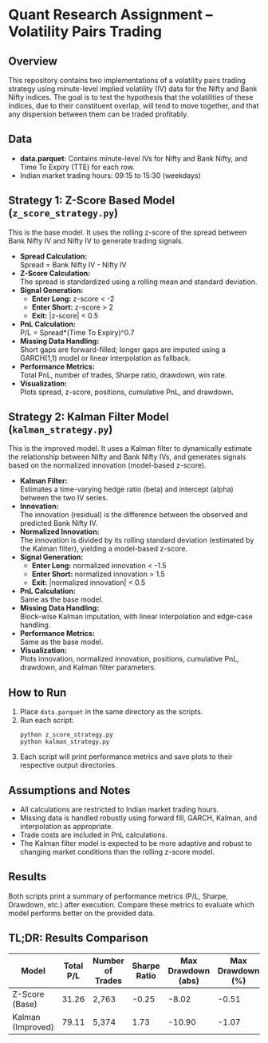 # Quant Research Assignment – Volatility Pairs Trading

## Overview

This repository contains two implementations of a volatility pairs trading strategy using minute-level implied volatility (IV) data for the Nifty and Bank Nifty indices. The goal is to test the hypothesis that the volatilities of these indices, due to their constituent overlap, will tend to move together, and that any dispersion between them can be traded profitably.

## Data

- **data.parquet**: Contains minute-level IVs for Nifty and Bank Nifty, and Time To Expiry (TTE) for each row.
- Indian market trading hours: 09:15 to 15:30 (weekdays)

## Strategy 1: Z-Score Based Model (`z_score_strategy.py`)

This is the base model. It uses the rolling z-score of the spread between Bank Nifty IV and Nifty IV to generate trading signals.

- **Spread Calculation:**  
    Spread = Bank Nifty IV - Nifty IV
- **Z-Score Calculation:**  
  The spread is standardized using a rolling mean and standard deviation.
- **Signal Generation:**  
  - **Enter Long:** z-score < -2
  - **Enter Short:** z-score > 2
  - **Exit:** |z-score| < 0.5
- **PnL Calculation:**  
    P/L = Spread*(Time To Expiry)^0.7
- **Missing Data Handling:**  
  Short gaps are forward-filled; longer gaps are imputed using a GARCH(1,1) model or linear interpolation as fallback.
- **Performance Metrics:**  
  Total PnL, number of trades, Sharpe ratio, drawdown, win rate.
- **Visualization:**  
  Plots spread, z-score, positions, cumulative PnL, and drawdown.

## Strategy 2: Kalman Filter Model (`kalman_strategy.py`)

This is the improved model. It uses a Kalman filter to dynamically estimate the relationship between Nifty and Bank Nifty IVs, and generates signals based on the normalized innovation (model-based z-score).

- **Kalman Filter:**  
  Estimates a time-varying hedge ratio (beta) and intercept (alpha) between the two IV series.
- **Innovation:**  
  The innovation (residual) is the difference between the observed and predicted Bank Nifty IV.
- **Normalized Innovation:**  
  The innovation is divided by its rolling standard deviation (estimated by the Kalman filter), yielding a model-based z-score.
- **Signal Generation:**  
  - **Enter Long:** normalized innovation < -1.5
  - **Enter Short:** normalized innovation > 1.5
  - **Exit:** |normalized innovation| < 0.5
- **PnL Calculation:**  
  Same as the base model.
- **Missing Data Handling:**  
  Block-wise Kalman imputation, with linear interpolation and edge-case handling.
- **Performance Metrics:**  
  Same as the base model.
- **Visualization:**  
  Plots innovation, normalized innovation, positions, cumulative PnL, drawdown, and Kalman filter parameters.

## How to Run

1. Place `data.parquet` in the same directory as the scripts.
2. Run each script:
   ```
   python z_score_strategy.py
   python kalman_strategy.py
   ```
3. Each script will print performance metrics and save plots to their respective output directories.

## Assumptions and Notes

- All calculations are restricted to Indian market trading hours.
- Missing data is handled robustly using forward fill, GARCH, Kalman, and interpolation as appropriate.
- Trade costs are included in PnL calculations.
- The Kalman filter model is expected to be more adaptive and robust to changing market conditions than the rolling z-score model.

## Results

Both scripts print a summary of performance metrics (P/L, Sharpe, Drawdown, etc.) after execution. Compare these metrics to evaluate which model performs better on the provided data.

## TL;DR: Results Comparison

| Model                | Total P/L | Number of Trades | Sharpe Ratio | Max Drawdown (abs) | Max Drawdown (%) | Win Rate |
|----------------------|-----------|------------------|--------------|--------------------|------------------|----------|
| Z-Score (Base)       | 31.26     | 2,763            | -0.25        | -8.02              | -0.51            | 0.26     |
| Kalman (Improved)    | 79.11     | 5,374            | 1.73         | -10.90             | -1.07            | 0.25     |
